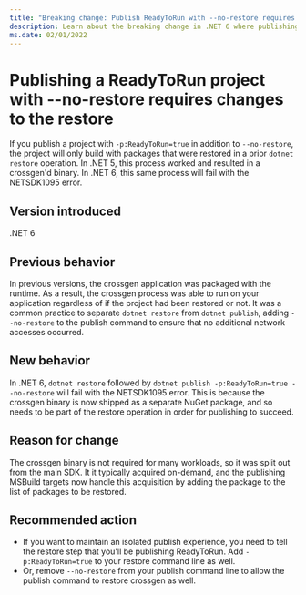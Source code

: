 ```yaml
---
title: "Breaking change: Publish ReadyToRun with --no-restore requires changes"
description: Learn about the breaking change in .NET 6 where publishing a project with ReadyToRun requires changes to the way the project is restore.
ms.date: 02/01/2022
---
```

# Publishing a ReadyToRun project with --no-restore requires changes to the restore

If you publish a project with `-p:ReadyToRun=true` in addition to `--no-restore`, the project will only build with packages that were restored in a prior `dotnet restore` operation. In .NET 5, this process worked and resulted in a crossgen'd binary. In .NET 6, this same process will fail with the NETSDK1095 error.

## Version introduced

.NET 6

## Previous behavior

In previous versions, the crossgen application was packaged with the runtime. As a result, the crossgen process was able to run on your application regardless of if the project had been restored or not. It was a common practice to separate `dotnet restore` from `dotnet publish`, adding `--no-restore` to the publish command to ensure that no additional network accesses occurred.

## New behavior

In .NET 6, `dotnet restore` followed by `dotnet publish -p:ReadyToRun=true --no-restore` will fail with the NETSDK1095 error. This is because the crossgen binary is now shipped as a separate NuGet package, and so needs to be part of the restore operation in order for publishing to succeed.

## Reason for change

The crossgen binary is not required for many workloads, so it was split out from the main SDK.  It it typically acquired on-demand, and the publishing MSBuild targets now handle this acquisition by adding the package to the list of packages to be restored.

## Recommended action

- If you want to maintain an isolated publish experience, you need to tell the restore step that you'll be publishing ReadyToRun. Add `-p:ReadyToRun=true` to your restore command line as well.
- Or, remove `--no-restore` from your publish command line to allow the publish command to restore crossgen as well.
